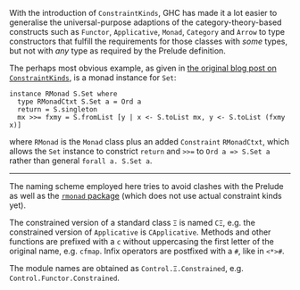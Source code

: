 With the introduction of `ConstraintKinds`, GHC has made it a lot easier to generalise the universal-purpose adaptions of the category-theory-based constructs such as `Functor`, `Applicative`, `Monad`, `Category` and `Arrow` to type constructors that fulfill the requirements for those classes with _some_ types, but not with _any_ type as required by the Prelude definition.

The perhaps most obvious example, as given in [the original blog post on `ConstraintKinds`](http://blog.omega-prime.co.uk/?p=127), is a monad instance for `Set`:

    instance RMonad S.Set where
      type RMonadCtxt S.Set a = Ord a
      return = S.singleton
      mx >>= fxmy = S.fromList [y | x <- S.toList mx, y <- S.toList (fxmy x)]

where `RMonad` is the `Monad` class plus an added `Constraint` `RMonadCtxt`, which allows the `Set` instance to constrict `return` and `>>=` to `Ord a => S.Set a` rather than general `forall a. S.Set a`.

<hr>

The naming scheme employed here tries to avoid clashes with the Prelude as well as the [`rmonad` package](http://hackage.haskell.org/package/rmonad) (which does not use actual constraint kinds yet).

The constrained version of a standard class `Ξ` is named `CΞ`, e.g. the constrained version of `Applicative` is `CApplicative`. Methods and other functions are prefixed with a `c` without uppercasing the first letter of the original name, e.g. `cfmap`. Infix operators are postfixed with a `#`, like in `<*>#`.

The module names are obtained as `Control.Ξ.Constrained`, e.g. `Control.Functor.Constrained`.
